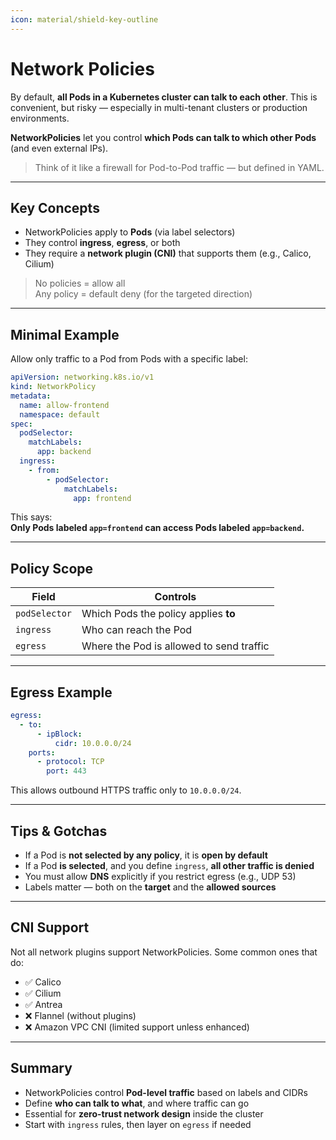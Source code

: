 ```yaml
---
icon: material/shield-key-outline
---
```


# Network Policies

By default, **all Pods in a Kubernetes cluster can talk to each other**. This is convenient, but risky — especially in multi-tenant clusters or production environments.

**NetworkPolicies** let you control **which Pods can talk to which other Pods** (and even external IPs).

> Think of it like a firewall for Pod-to-Pod traffic — but defined in YAML.

---

## Key Concepts

- NetworkPolicies apply to **Pods** (via label selectors)
- They control **ingress**, **egress**, or both
- They require a **network plugin (CNI)** that supports them (e.g., Calico, Cilium)

> No policies = allow all  
> Any policy = default deny (for the targeted direction)

---

## Minimal Example

Allow only traffic to a Pod from Pods with a specific label:

```yaml
apiVersion: networking.k8s.io/v1
kind: NetworkPolicy
metadata:
  name: allow-frontend
  namespace: default
spec:
  podSelector:
    matchLabels:
      app: backend
  ingress:
    - from:
        - podSelector:
            matchLabels:
              app: frontend
```

This says:  
**Only Pods labeled `app=frontend` can access Pods labeled `app=backend`.**

---

## Policy Scope

| Field         | Controls                              |
|---------------|----------------------------------------|
| `podSelector` | Which Pods the policy applies **to**   |
| `ingress`     | Who can reach the Pod                  |
| `egress`      | Where the Pod is allowed to send traffic |

---

## Egress Example

```yaml
egress:
  - to:
      - ipBlock:
          cidr: 10.0.0.0/24
    ports:
      - protocol: TCP
        port: 443
```

This allows outbound HTTPS traffic only to `10.0.0.0/24`.

---

## Tips & Gotchas

- If a Pod is **not selected by any policy**, it is **open by default**
- If a Pod **is selected**, and you define `ingress`, **all other traffic is denied**
- You must allow **DNS** explicitly if you restrict egress (e.g., UDP 53)
- Labels matter — both on the **target** and the **allowed sources**

---

## CNI Support

Not all network plugins support NetworkPolicies. Some common ones that do:

- ✅ Calico
- ✅ Cilium
- ✅ Antrea
- ❌ Flannel (without plugins)
- ❌ Amazon VPC CNI (limited support unless enhanced)

---

## Summary

- NetworkPolicies control **Pod-level traffic** based on labels and CIDRs
- Define **who can talk to what**, and where traffic can go
- Essential for **zero-trust network design** inside the cluster
- Start with `ingress` rules, then layer on `egress` if needed